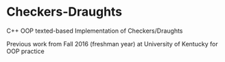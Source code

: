# Checkers-Draughts
C++ OOP texted-based Implementation of Checkers/Draughts

Previous work from Fall 2016 (freshman year) at University of Kentucky for OOP practice
